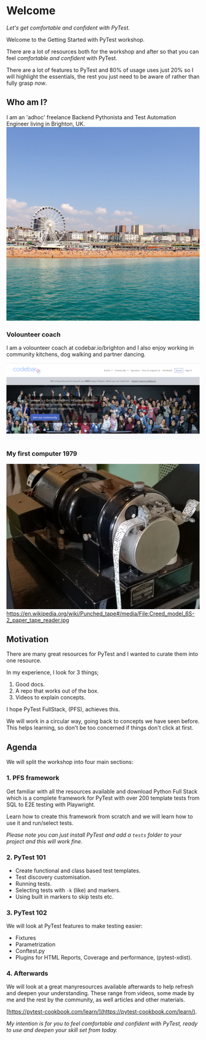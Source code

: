 # Welcome

*Let's get comfortable and confident with PyTest.*

Welcome to the Getting Started with PyTest workshop.

There are a lot of resources both for the workshop and after so that you can feel *comfortable and confident* with PyTest.

There are a lot of features to PyTest and 80% of usage uses just 20% so I will highlight the essentials, the rest you just need to be aware of rather than fully grasp *now*.

## Who am I?

I am an 'adhoc' freelance Backend Pythonista and Test Automation Engineer living in Brighton, UK.
![brighton](../images/workshop/brighton.jpg)

### Volounteer coach

I am a volounteer coach at codebar.io/brighton and I also enjoy working in community kitchens, dog walking and partner dancing.

![codebar](../images/workshop/codebar.png)

### My first computer 1979

![tape](../images/workshop/paper-tape.jpg)
https://en.wikipedia.org/wiki/Punched_tape#/media/File:Creed_model_6S-2_paper_tape_reader.jpg

## Motivation

There are many great resources for PyTest and I wanted to curate them into one resource.

In my experience, I look for 3 things;

1. Good docs.
2. A repo that works out of the box.
3. Videos to explain concepts.

I hope PyTest FullStack, (PFS), achieves this.

We will work in a circular way, going back to concepts we have seen before. This helps learning, so don't be too concerned if things don't click at first.

## Agenda

We will split the workshop into four main sections:

### 1. PFS framework

Get familiar with all the resources available and download Python Full Stack which is a complete framework for PyTest with over 200 template tests from SQL to E2E testing with Playwright. 

Learn how to create this framework from scratch and we will learn how to use it and run/select tests.

*Please note you can just install PyTest and add a `tests` folder to your project and this will work fine.*

### 2. PyTest 101

- Create functional and class based test templates.
- Test discovery customisation.
- Running tests.
- Selecting tests with `-k` (like) and markers.
- Using built in markers to skip tests etc.


### 3. PyTest 102

We will look at PyTest features to make testing easier:

- Fixtures
- Parametrization
- Conftest.py
- Plugins for HTML Reports, Coverage and performance, (pytest-xdist).

### 4. Afterwards

We will look at a great manyresources available afterwards to help refresh and deepen your understanding. These range from videos, some made by me and the rest by the community, as well articles and other materials.

[https://pytest-cookbook.com/learn/](https://pytest-cookbook.com/learn/).

*My intention is for you to feel comfortable and confident with PyTest, ready to use and deepen your skill set from today.*



<br>


